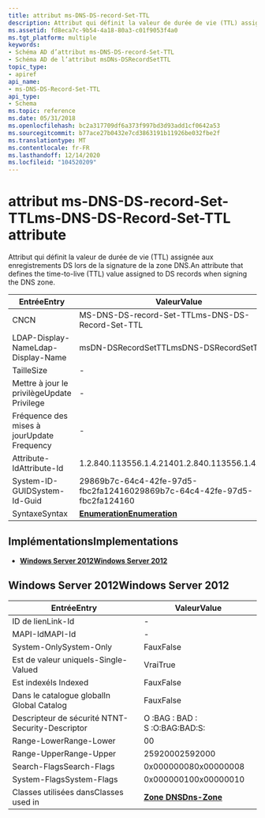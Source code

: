 ```yaml
---
title: attribut ms-DNS-DS-record-Set-TTL
description: Attribut qui définit la valeur de durée de vie (TTL) assignée aux enregistrements DS lors de la signature de la zone DNS.
ms.assetid: fd8eca7c-9b54-4a18-80a3-c01f9053f4a0
ms.tgt_platform: multiple
keywords:
- Schéma AD d’attribut ms-DNS-DS-record-Set-TTL
- Schéma AD de l’attribut msDNs-DSRecordSetTTL
topic_type:
- apiref
api_name:
- ms-DNS-DS-Record-Set-TTL
api_type:
- Schema
ms.topic: reference
ms.date: 05/31/2018
ms.openlocfilehash: bc2a317709df6a373f997bd3d93add1cf0642a53
ms.sourcegitcommit: b77ace27b0432e7cd3863191b11926be032fbe2f
ms.translationtype: MT
ms.contentlocale: fr-FR
ms.lasthandoff: 12/14/2020
ms.locfileid: "104520209"
---
```

# <a name="ms-dns-ds-record-set-ttl-attribute"></a><span data-ttu-id="b6117-105">attribut ms-DNS-DS-record-Set-TTL</span><span class="sxs-lookup"><span data-stu-id="b6117-105">ms-DNS-DS-Record-Set-TTL attribute</span></span>

<span data-ttu-id="b6117-106">Attribut qui définit la valeur de durée de vie (TTL) assignée aux enregistrements DS lors de la signature de la zone DNS.</span><span class="sxs-lookup"><span data-stu-id="b6117-106">An attribute that defines the time-to-live (TTL) value assigned to DS records when signing the DNS zone.</span></span>



| <span data-ttu-id="b6117-107">Entrée</span><span class="sxs-lookup"><span data-stu-id="b6117-107">Entry</span></span> | <span data-ttu-id="b6117-108">Valeur</span><span class="sxs-lookup"><span data-stu-id="b6117-108">Value</span></span> |
|-------------------|--------------------------------------|
| <span data-ttu-id="b6117-109">CN</span><span class="sxs-lookup"><span data-stu-id="b6117-109">CN</span></span>                | <span data-ttu-id="b6117-110">MS-DNS-DS-record-Set-TTL</span><span class="sxs-lookup"><span data-stu-id="b6117-110">ms-DNS-DS-Record-Set-TTL</span></span>             |
| <span data-ttu-id="b6117-111">LDAP-Display-Name</span><span class="sxs-lookup"><span data-stu-id="b6117-111">Ldap-Display-Name</span></span> | <span data-ttu-id="b6117-112">msDN-DSRecordSetTTL</span><span class="sxs-lookup"><span data-stu-id="b6117-112">msDNS-DSRecordSetTTL</span></span>                 |
| <span data-ttu-id="b6117-113">Taille</span><span class="sxs-lookup"><span data-stu-id="b6117-113">Size</span></span>              | \-                                   |
| <span data-ttu-id="b6117-114">Mettre à jour le privilège</span><span class="sxs-lookup"><span data-stu-id="b6117-114">Update Privilege</span></span>  | \-                                   |
| <span data-ttu-id="b6117-115">Fréquence des mises à jour</span><span class="sxs-lookup"><span data-stu-id="b6117-115">Update Frequency</span></span>  | \-                                   |
| <span data-ttu-id="b6117-116">Attribute-Id</span><span class="sxs-lookup"><span data-stu-id="b6117-116">Attribute-Id</span></span>      | <span data-ttu-id="b6117-117">1.2.840.113556.1.4.2140</span><span class="sxs-lookup"><span data-stu-id="b6117-117">1.2.840.113556.1.4.2140</span></span>              |
| <span data-ttu-id="b6117-118">System-ID-GUID</span><span class="sxs-lookup"><span data-stu-id="b6117-118">System-Id-Guid</span></span>    | <span data-ttu-id="b6117-119">29869b7c-64c4-42fe-97d5-fbc2fa124160</span><span class="sxs-lookup"><span data-stu-id="b6117-119">29869b7c-64c4-42fe-97d5-fbc2fa124160</span></span> |
| <span data-ttu-id="b6117-120">Syntaxe</span><span class="sxs-lookup"><span data-stu-id="b6117-120">Syntax</span></span>            | [<span data-ttu-id="b6117-121">**Enumeration**</span><span class="sxs-lookup"><span data-stu-id="b6117-121">**Enumeration**</span></span>](s-enumeration.md) |



## <a name="implementations"></a><span data-ttu-id="b6117-122">Implémentations</span><span class="sxs-lookup"><span data-stu-id="b6117-122">Implementations</span></span>

-   [<span data-ttu-id="b6117-123">**Windows Server 2012**</span><span class="sxs-lookup"><span data-stu-id="b6117-123">**Windows Server 2012**</span></span>](#windows-server-2012)

## <a name="windows-server-2012"></a><span data-ttu-id="b6117-124">Windows Server 2012</span><span class="sxs-lookup"><span data-stu-id="b6117-124">Windows Server 2012</span></span>



| <span data-ttu-id="b6117-125">Entrée</span><span class="sxs-lookup"><span data-stu-id="b6117-125">Entry</span></span> | <span data-ttu-id="b6117-126">Valeur</span><span class="sxs-lookup"><span data-stu-id="b6117-126">Value</span></span> |
|------------------------|------------------------------------------|
| <span data-ttu-id="b6117-127">ID de lien</span><span class="sxs-lookup"><span data-stu-id="b6117-127">Link-Id</span></span>                | \-                                       |
| <span data-ttu-id="b6117-128">MAPI-Id</span><span class="sxs-lookup"><span data-stu-id="b6117-128">MAPI-Id</span></span>                | \-                                       |
| <span data-ttu-id="b6117-129">System-Only</span><span class="sxs-lookup"><span data-stu-id="b6117-129">System-Only</span></span>            | <span data-ttu-id="b6117-130">Faux</span><span class="sxs-lookup"><span data-stu-id="b6117-130">False</span></span>                                    |
| <span data-ttu-id="b6117-131">Est de valeur unique</span><span class="sxs-lookup"><span data-stu-id="b6117-131">Is-Single-Valued</span></span>       | <span data-ttu-id="b6117-132">Vrai</span><span class="sxs-lookup"><span data-stu-id="b6117-132">True</span></span>                                     |
| <span data-ttu-id="b6117-133">Est indexé</span><span class="sxs-lookup"><span data-stu-id="b6117-133">Is Indexed</span></span>             | <span data-ttu-id="b6117-134">Faux</span><span class="sxs-lookup"><span data-stu-id="b6117-134">False</span></span>                                    |
| <span data-ttu-id="b6117-135">Dans le catalogue global</span><span class="sxs-lookup"><span data-stu-id="b6117-135">In Global Catalog</span></span>      | <span data-ttu-id="b6117-136">Faux</span><span class="sxs-lookup"><span data-stu-id="b6117-136">False</span></span>                                    |
| <span data-ttu-id="b6117-137">Descripteur de sécurité NT</span><span class="sxs-lookup"><span data-stu-id="b6117-137">NT-Security-Descriptor</span></span> | <span data-ttu-id="b6117-138">O :BAG : BAD : S :</span><span class="sxs-lookup"><span data-stu-id="b6117-138">O:BAG:BAD:S:</span></span>                             |
| <span data-ttu-id="b6117-139">Range-Lower</span><span class="sxs-lookup"><span data-stu-id="b6117-139">Range-Lower</span></span>            | <span data-ttu-id="b6117-140">0</span><span class="sxs-lookup"><span data-stu-id="b6117-140">0</span></span>                                        |
| <span data-ttu-id="b6117-141">Range-Upper</span><span class="sxs-lookup"><span data-stu-id="b6117-141">Range-Upper</span></span>            | <span data-ttu-id="b6117-142">2592000</span><span class="sxs-lookup"><span data-stu-id="b6117-142">2592000</span></span>                                  |
| <span data-ttu-id="b6117-143">Search-Flags</span><span class="sxs-lookup"><span data-stu-id="b6117-143">Search-Flags</span></span>           | <span data-ttu-id="b6117-144">0x00000008</span><span class="sxs-lookup"><span data-stu-id="b6117-144">0x00000008</span></span>                               |
| <span data-ttu-id="b6117-145">System-Flags</span><span class="sxs-lookup"><span data-stu-id="b6117-145">System-Flags</span></span>           | <span data-ttu-id="b6117-146">0x00000010</span><span class="sxs-lookup"><span data-stu-id="b6117-146">0x00000010</span></span>                               |
| <span data-ttu-id="b6117-147">Classes utilisées dans</span><span class="sxs-lookup"><span data-stu-id="b6117-147">Classes used in</span></span>        | [<span data-ttu-id="b6117-148">**Zone DNS**</span><span class="sxs-lookup"><span data-stu-id="b6117-148">**Dns-Zone**</span></span>](c-dnszone.md)<br/> |



 

 





